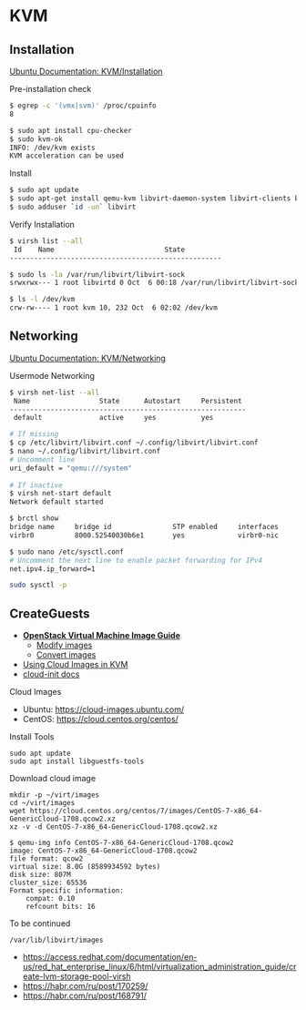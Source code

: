 # KVM

## Installation

[Ubuntu Documentation: KVM/Installation](https://help.ubuntu.com/community/KVM/Installation)

Pre-installation check
```bash
$ egrep -c '(vmx|svm)' /proc/cpuinfo
8

$ sudo apt install cpu-checker
$ sudo kvm-ok
INFO: /dev/kvm exists
KVM acceleration can be used
```

Install
```bash
$ sudo apt update
$ sudo apt-get install qemu-kvm libvirt-daemon-system libvirt-clients bridge-utils
$ sudo adduser `id -un` libvirt
```

Verify Installation
```bash
$ virsh list --all
 Id    Name                           State
----------------------------------------------------

$ sudo ls -la /var/run/libvirt/libvirt-sock
srwxrwx--- 1 root libvirtd 0 Oct  6 00:18 /var/run/libvirt/libvirt-sock

$ ls -l /dev/kvm
crw-rw---- 1 root kvm 10, 232 Oct  6 02:02 /dev/kvm
```

## Networking

[Ubuntu Documentation: KVM/Networking](https://help.ubuntu.com/community/KVM/Networking)

Usermode Networking

```sh
$ virsh net-list --all
 Name                 State      Autostart     Persistent
----------------------------------------------------------
 default              active     yes           yes

# If missing
$ cp /etc/libvirt/libvirt.conf ~/.config/libvirt/libvirt.conf
$ nano ~/.config/libvirt/libvirt.conf
# Uncomment line
uri_default = "qemu:///system"
 
# If inactive
$ virsh net-start default
Network default started

$ brctl show
bridge name     bridge id               STP enabled     interfaces
virbr0          8000.52540030b6e1       yes             virbr0-nic

$ sudo nano /etc/sysctl.conf
# Uncomment the next line to enable packet forwarding for IPv4
net.ipv4.ip_forward=1

sudo sysctl -p
```

## CreateGuests

- **[OpenStack Virtual Machine Image Guide](https://docs.openstack.org/image-guide/index.html)**
  - [Modify images](https://docs.openstack.org/image-guide/modify-images.html)
  - [Convert images](https://docs.openstack.org/image-guide/convert-images.html)
- [Using Cloud Images in KVM](https://www.theurbanpenguin.com/using-cloud-images-in-kvm/)
- [cloud-init docs](https://cloudinit.readthedocs.io/en/latest/index.html)

Cloud Images
* Ubuntu: https://cloud-images.ubuntu.com/
* CentOS: https://cloud.centos.org/centos/

Install Tools
```
sudo apt update
sudo apt install libguestfs-tools
```

Download cloud image
```
mkdir -p ~/virt/images
cd ~/virt/images
wget https://cloud.centos.org/centos/7/images/CentOS-7-x86_64-GenericCloud-1708.qcow2.xz
xz -v -d CentOS-7-x86_64-GenericCloud-1708.qcow2.xz

$ qemu-img info CentOS-7-x86_64-GenericCloud-1708.qcow2
image: CentOS-7-x86_64-GenericCloud-1708.qcow2
file format: qcow2
virtual size: 8.0G (8589934592 bytes)
disk size: 807M
cluster_size: 65536
Format specific information:
    compat: 0.10
    refcount bits: 16
```

To be continued
```
/var/lib/libvirt/images
```

* https://access.redhat.com/documentation/en-us/red_hat_enterprise_linux/6/html/virtualization_administration_guide/create-lvm-storage-pool-virsh
* https://habr.com/ru/post/170259/
* https://habr.com/ru/post/168791/
